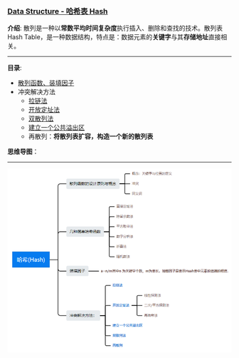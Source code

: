 ### [Data Structure - 哈希表 Hash](#)

**介绍**:  散列是一种以**常数平均时间复杂度**执行插入、删除和查找的技术。散列表 Hash Table，是一种数据结构，特点是：数据元素的**关键字**与其**存储地址**直接相关。

-----

**目录**:

* [散列函数、装填因子](./contents/HashFunction.md)
* 冲突解决方法
  * [拉链法](./contents/links.md)
  * [开放定址法](./contents/open.md)
  * [双散列法](./contents/double.md)
  * [建立一个公共溢出区](./contents/overflow.md)
  * 再散列：**将散列表扩容，构造一个新的散列表**



**思维导图**：

------

![image-20230606111516045](./assets/image-20230606111516045.png)
